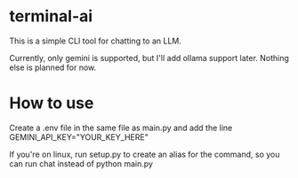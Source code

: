 # terminal-ai
This is a simple CLI tool for chatting to an LLM.

Currently, only gemini is supported, but I'll add ollama support later. Nothing else is planned for now.

# How to use

Create a .env file in the same file as main.py and add the line
GEMINI_API_KEY="YOUR_KEY_HERE"

If you're on linux, run setup.py to create an alias for the command, so you can run chat <command> instead of
python main.py <command>

